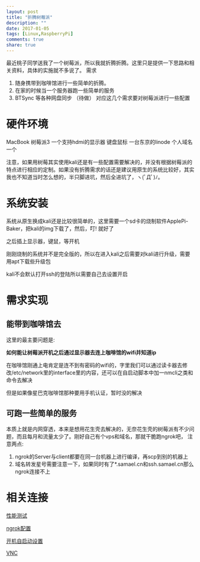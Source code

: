 ```yaml
---
layout: post
title: "折腾树莓派"
description: ""
date: 2017-01-05
tags: [Linux,RaspberryPi]
comments: true
share: true
---
```


最近桃子同学送我了一个树莓派，所以我就折腾折腾。这里只是提供一下思路和相关资料，具体的实施就不多说了。
需求
1. 随身携带到咖啡馆进行一些简单的折腾。
2. 在家的时候当一个服务器跑一些简单的服务
3. BTSync 等各种网盘同步 （待做）
对应这几个需求要对树莓派进行一些配置

# 硬件环境
MacBook
树莓派3
一个支持hdmi的显示器
键盘鼠标
一台东京的linode
个人域名一个

注意，如果用树莓其实使用kali还是有一些配置需要解决的，并没有根据树莓派的特点进行相应的定制。如果没有折腾需求的话还是建议用原生的系统比较好，其实我也不知道当时怎么想的，半只脚进坑，然后全进坑了，ヽ(ﾟДﾟ)ﾉ。

# 系统安装

系统从原生换成kali还是比较很简单的，这里需要一个sd卡的烧制软件ApplePi-Baker，把kali的img下载了，然后，叮! 就好了

之后插上显示器，键鼠，等开机

刚刚烧制的系统并不是完全版的，所以在进入kali之后需要对kali进行升级，需要用apt下载些升级包

kali不会默认打开ssh的登陆所以需要自己去设置开启

# 需求实现

## 能带到咖啡馆去

这里的最主要问题是:

**如何能让树莓派开机之后通过显示器去连上咖啡馆的wifi并知道ip**

在咖啡馆刚通上电肯定是连不到有密码的wifi的，字里我们可以通过读卡器去修改/etc/network里的interface里的内容，还可以在自启动脚本中加一nmcli之类和命令去解决

但是如果像星巴克咖啡馆那种要用手机认证，暂时没的解决

## 可跑一些简单的服务

本质上就是内网穿透，本来是想用花生壳去解决的，无奈花生壳的树莓派有不少问题，而且每月和流量太少了。刚好自己有个vps和域名，那就干脆跑ngrok吧，
注意两点: 
1. ngrok的Server与client都要在同一台机器上进行编译，再scp到别的机器上
2. 域名转发星号需要注意一下，如果同时有了*.samael.cn和ssh.samael.cn那么ngrok连接不上

# 相关连接

[性能测试](https://www.howtoforge.com/how-to-benchmark-your-system-cpu-file-io-mysql-with-sysbench#-file-io-benchmark)

[ngrok配置](http://www.jianshu.com/p/91f01e30a9b0)

[开机自启动设置](https://www.denpe.com/debian-autorun/)

[VNC](http://blog.sevagas.com/?VNC-to-access-Kali-Linux-on-Raspberry-Pi)
